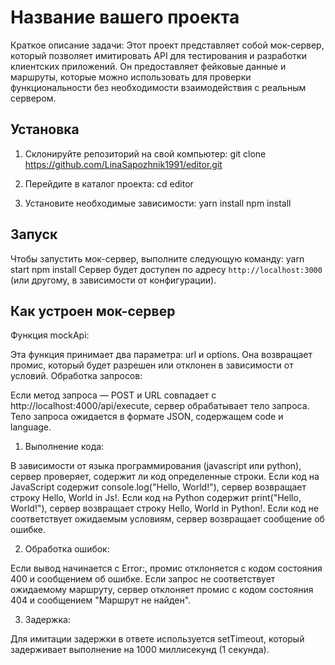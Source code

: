 # Название вашего проекта

Краткое описание задачи: Этот проект представляет собой мок-сервер, который позволяет имитировать API для тестирования и разработки клиентских приложений. Он предоставляет фейковые данные и маршруты, которые можно использовать для проверки функциональности без необходимости взаимодействия с реальным сервером.

## Установка

1. Склонируйте репозиторий на свой компьютер:
git clone https://github.com/LinaSapozhnik1991/editor.git

2. Перейдите в каталог проекта:
cd editor

3. Установите необходимые зависимости:
yarn install
npm install
   
## Запуск

Чтобы запустить мок-сервер, выполните следующую команду:
yarn start
npm install
Сервер будет доступен по адресу `http://localhost:3000` (или другому, в зависимости от конфигурации).

## Как устроен мок-сервер

Функция mockApi:

Эта функция принимает два параметра: url и options.
Она возвращает промис, который будет разрешен или отклонен в зависимости от условий.
Обработка запросов:

Если метод запроса — POST и URL совпадает с http://localhost:4000/api/execute, сервер обрабатывает тело запроса.
Тело запроса ожидается в формате JSON, содержащем code и language.

1. Выполнение кода:

В зависимости от языка программирования (javascript или python), сервер проверяет, содержит ли код определенные строки.
Если код на JavaScript содержит console.log("Hello, World!"), сервер возвращает строку Hello, World in Js!.
Если код на Python содержит print("Hello, World!"), сервер возвращает строку Hello, World in Python!.
Если код не соответствует ожидаемым условиям, сервер возвращает сообщение об ошибке.

2. Обработка ошибок:

Если вывод начинается с Error:, промис отклоняется с кодом состояния 400 и сообщением об ошибке.
Если запрос не соответствует ожидаемому маршруту, сервер отклоняет промис с кодом состояния 404 и сообщением "Маршрут не найден".

3. Задержка:

Для имитации задержки в ответе используется setTimeout, который задерживает выполнение на 1000 миллисекунд (1 секунда).